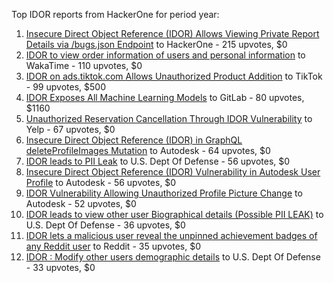 Top IDOR reports from HackerOne for period year:

1. [Insecure Direct Object Reference (IDOR) Allows Viewing Private Report Details via /bugs.json Endpoint](https://hackerone.com/reports/2487889) to HackerOne - 215 upvotes, $0
2. [IDOR to view order information of users and personal information](https://hackerone.com/reports/2524562) to WakaTime - 110 upvotes, $0
3. [IDOR on ads.tiktok.com Allows Unauthorized Product Addition](https://hackerone.com/reports/2848610) to TikTok - 99 upvotes, $500
4. [IDOR Exposes All Machine Learning Models](https://hackerone.com/reports/2528293) to GitLab - 80 upvotes, $1160
5. [Unauthorized Reservation Cancellation Through IDOR Vulnerability](https://hackerone.com/reports/2944357) to Yelp - 67 upvotes, $0
6. [Insecure Direct Object Reference (IDOR) in GraphQL deleteProfileImages Mutation](https://hackerone.com/reports/2968039) to Autodesk - 64 upvotes, $0
7. [IDOR leads to PII Leak](https://hackerone.com/reports/2586584) to U.S. Dept Of Defense - 56 upvotes, $0
8. [Insecure Direct Object Reference (IDOR) Vulnerability in Autodesk User Profile](https://hackerone.com/reports/2965357) to Autodesk - 56 upvotes, $0
9. [IDOR Vulnerability Allowing Unauthorized Profile Picture Change](https://hackerone.com/reports/2962056) to Autodesk - 52 upvotes, $0
10. [IDOR  leads to view other user Biographical details (Possible PII LEAK)](https://hackerone.com/reports/2586641) to U.S. Dept Of Defense - 36 upvotes, $0
11. [IDOR lets a malicious user reveal the unpinned achievement badges of any Reddit user](https://hackerone.com/reports/2618486) to Reddit - 35 upvotes, $0
12. [IDOR : Modify other users demographic details](https://hackerone.com/reports/2586662) to U.S. Dept Of Defense - 33 upvotes, $0

